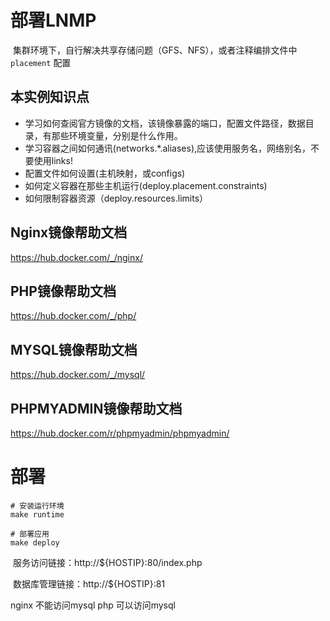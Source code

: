 # 部署LNMP

​	集群环境下，自行解决共享存储问题（GFS、NFS），或者注释编排文件中 `placement` 配置

## 本实例知识点

* 学习如何查阅官方镜像的文档，该镜像暴露的端口，配置文件路径，数据目录，有那些环境变量，分别是什么作用。
* 学习容器之间如何通讯(networks.*.aliases),应该使用服务名，网络别名，不要使用links!
* 配置文件如何设置(主机映射，或configs)
* 如何定义容器在那些主机运行(deploy.placement.constraints)
* 如何限制容器资源（deploy.resources.limits）

## Nginx镜像帮助文档
https://hub.docker.com/_/nginx/

## PHP镜像帮助文档
https://hub.docker.com/_/php/

## MYSQL镜像帮助文档
https://hub.docker.com/_/mysql/

## PHPMYADMIN镜像帮助文档
https://hub.docker.com/r/phpmyadmin/phpmyadmin/

# 部署
```shell
# 安装运行环境
make runtime

# 部署应用
make deploy
```

​	服务访问链接：http://${HOSTIP}:80/index.php

​	数据库管理链接：http://${HOSTIP}:81


nginx 不能访问mysql
php 可以访问mysql